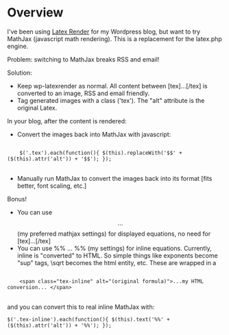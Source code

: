 Overview
========

I've been using [Latex Render](http://sixthform.info/steve/wordpress/) for my Wordpress blog, but want to try MathJax (javascript math rendering). This is a replacement for the latex.php engine.

Problem: switching to MathJax breaks RSS and email!

Solution:

* Keep wp-latexrender as normal. All content between [tex]...[/tex] is converted to an image, RSS and email friendly.
* Tag generated images with a class ('tex'). The "alt" attribute is the original Latex.

In your blog, after the content is rendered:

* Convert the images back into MathJax with javascript:

<pre>
<code>
    $('.tex').each(function(){ $(this).replaceWith('$$' + ($(this).attr('alt')) + '$$'); });
</code>
</pre>

* Manually run MathJax to convert the images back into its format [fits better, font scaling, etc.]

Bonus!

* You can use $$ ... $$ (my preferred mathjax settings) for displayed equations, no need for [tex]...[/tex]
* You can use %% ... %% (my settings) for inline equations. Currently, inline is "converted" to HTML. So simple things like exponents become "sup" tags, \sqrt becomes the html entity, etc. These are wrapped in a

<pre>
<code>
    &lt;span class="tex-inline" alt="(original formula)">...my HTML conversion... &lt;/span>
</code>
</pre>


and you can convert this to real inline MathJax with:

    $('.tex-inline').each(function(){ $(this).text('%%' + ($(this).attr('alt')) + '%%'); });